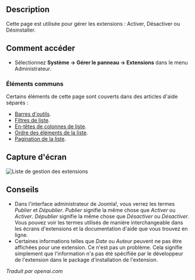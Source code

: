 <!-- Filename: Help4.x:Extensions:_Manage  / Display title: Extensions : Gérer -->

## Description

Cette page est utilisée pour gérer les extensions : Activer, Désactiver ou Désinstaller.

## Comment accéder

- Sélectionnez **Système → Gérer le panneau → Extensions** dans le menu Administrateur.

### Éléments communs

Certains éléments de cette page sont couverts dans des articles d'aide séparés :

* [Barres d'outils](jdocmanual?article=help/common-elements/toolbars).
* [Filtres de liste](jdocmanual?article=help/common-elements/list-filters).
* [En-têtes de colonnes de liste](jdocmanual?article=help/common-elements/list-column-headers).
* [Ordre des éléments de la liste](jdocmanual?article=help/common-elements/list-ordering).
* [Pagination de la liste](jdocmanual?article=help/common-elements/list-pagination).

## Capture d'écran

![Liste de gestion des extensions](../../../fr/images/extensions/manage-list.png)

## Conseils

- Dans l'interface administrateur de Joomla!, vous verrez les termes *Publier* et *Dépublier*. *Publier* signifie la même chose que *Activer* ou *Activer*. *Dépublier* signifie la même chose que *Désactiver* ou *Désactiver*. Vous pouvez voir les termes utilisés de manière interchangeable dans les écrans d'extensions et la documentation d'aide que vous trouvez en ligne.
- Certaines informations telles que *Date* ou *Auteur* peuvent ne pas être affichées pour une extension. Ce n'est pas un problème. Cela signifie simplement que l'information n'a pas été spécifiée par le développeur de l'extension dans le package d'installation de l'extension.

*Traduit par openai.com*

